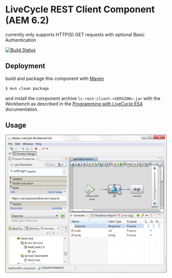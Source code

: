 # LiveCycle REST Client Component (AEM 6.2)

currently only supports HTTP(S) GET requests with optional Basic Authentication

[![Build Status](https://travis-ci.org/dgf/lc-rest-client.svg)](https://travis-ci.org/dgf/lc-rest-client)

## Deployment

build and package this component with [Maven][mvn]

```sh
$ mvn clean package
```

and install the component archive ```lc-rest-client-<VERSION>.jar``` with the Workbench
as described in the [Programming with LiveCycle ES4][lc] documentation.

## Usage

![screenshot](https://github.com/dgf/lc-rest-client/raw/master/WorkBenchRestClient.png)

[mvn]: http://maven.apache.org
[lc]: http://help.adobe.com/en_US/livecycle/11.0/ProgramLC/index.html
